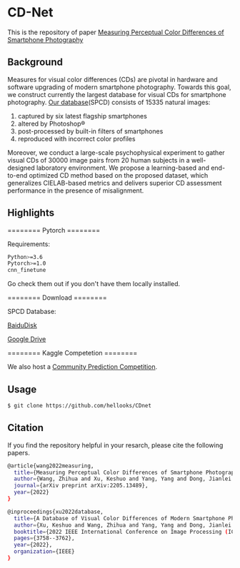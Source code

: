 # CD-Net
This is the repository of paper [Measuring Perceptual Color Differences of Smartphone Photography](https://arxiv.org/abs/2205.13489)


## Background
Measures for visual color differences (CDs) are pivotal in hardware and software upgrading of modern smartphone photography. Towards this goal, we construct currently the largest database for visual CDs for smartphone photography. [Our database](https://ieeexplore.ieee.org/abstract/document/9897498)(SPCD) consists of 15335 natural images:
1) captured by six latest flagship smartphones
2) altered by Photoshop®
3) post-processed by built-in filters of smartphones
4) reproduced with incorrect color profiles

Moreover, we conduct a large-scale psychophysical experiment to gather visual CDs of 30000 image pairs from 20 human subjects in a well-designed laboratory environment. We propose a learning-based and end-to-end optimized CD method based on the proposed dataset, which generalizes CIELAB-based metrics and delivers superior CD assessment performance in the presence of misalignment.



## Highlights

======== Pytorch ========

Requirements:
```sh
Python>=3.6
Pytorch>=1.0
cnn_finetune
```
Go check them out if you don't have them locally installed.

======== Download ========

SPCD Database:

[BaiduDisk](https://pan.baidu.com/s/18bzu-qhpMW3PqLTlVdoZRQ?pwd=txeh)

[Google Drive](https://drive.google.com/drive/folders/1Oox6eQq_N9rrEF0uUeQexd7ANbAgkLW7?usp=share_link)

======== Kaggle Competetion ========

We also host a [Community Prediction Competition](https://www.kaggle.com/competitions/spcd-database).


## Usage
```sh
$ git clone https://github.com/hellooks/CDnet
```

## Citation
If you find the repository helpful in your resarch, please cite the following papers.
```sh
@article{wang2022measuring,
  title={Measuring Perceptual Color Differences of Smartphone Photography},
  author={Wang, Zhihua and Xu, Keshuo and Yang, Yang and Dong, Jianlei and Gu, Shuhang and Xu, Lihao and Fang, Yuming and Ma, Kede},
  journal={arXiv preprint arXiv:2205.13489},
  year={2022}
}
```
```sh
@inproceedings{xu2022database,
  title={A Database of Visual Color Differences of Modern Smartphone Photography},
  author={Xu, Keshuo and Wang, Zhihua and Yang, Yang and Dong, Jianlei and Xu, Lihao and Fang, Yuming and Ma, Kede},
  booktitle={2022 IEEE International Conference on Image Processing (ICIP)},
  pages={3758--3762},
  year={2022},
  organization={IEEE}
}
```
